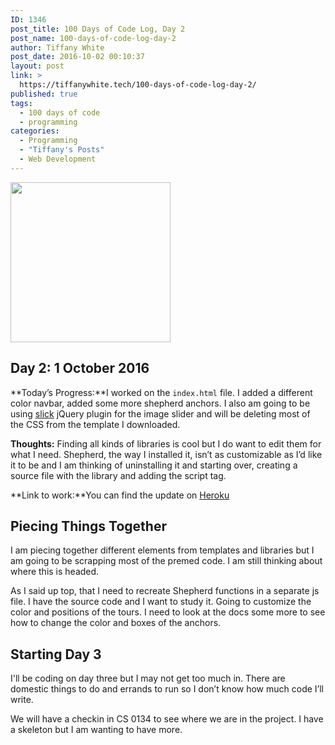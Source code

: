 ```yaml
---
ID: 1346
post_title: 100 Days of Code Log, Day 2
post_name: 100-days-of-code-log-day-2
author: Tiffany White
post_date: 2016-10-02 00:10:37
layout: post
link: >
  https://tiffanywhite.tech/100-days-of-code-log-day-2/
published: true
tags:
  - 100 days of code
  - programming
categories:
  - Programming
  - "Tiffany's Posts"
  - Web Development
---
```

<img src="https://helloburgh.me/wp-content/uploads/2016/10/code-optimization-xxl.png" alt="" width="256" height="256" class="aligncenter size-full wp-image-1345" />

## Day 2: 1 October 2016

**Today’s Progress:**I worked on the `index.html` file. I added a different color navbar, added some more shepherd anchors. I also am going to be using [slick](http://kenwheeler.github.io/slick/) jQuery plugin for the image slider and will be deleting most of the CSS from the template I downloaded.

**Thoughts:** Finding all kinds of libraries is cool but I do want to edit them for what I need. Shepherd, the way I installed it, isn’t as customizable as I’d like it to be and I am thinking of uninstalling it and starting over, creating a source file with the library and adding the script tag.

**Link to work:**You can find the update on [Heroku](https://thelenscap.herokuapp.com/#)

## Piecing Things Together

I am piecing together different elements from templates and libraries but I am going to be scrapping most of the premed code. I am still thinking about where this is headed.

As  I said up top, that I need to recreate Shepherd functions in a separate js file. I have the source code and I want to study it. Going to customize the color and positions of the tours. I need to look at the docs some more to see how to change the color and boxes of the anchors.

## Starting Day 3

I'll be coding on day three but I may not get too much in. There are domestic things to do and errands to run so I don’t know how much code I’ll write. 

We will have a checkin in CS 0134 to see where we are in the project. I have a skeleton but I am wanting to have more.
